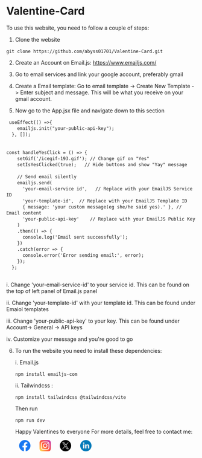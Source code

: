 # Valentine-Card

To use this website, you need to follow a couple of steps:

1. Clone the website
```
git clone https://github.com/abyss01701/Valentine-Card.git
```
2. Create an Account on Email.js: https://www.emailjs.com/
3. Go to email services and link your google account, preferably gmail
4. Create a Email template:
   Go to email template -> Create New Template -> Enter subject and message. This will be what you receive on your gmail account.

5. Now go to the App.jsx file and navigate down to this section
   
```
 useEffect(() =>{
    emailjs.init("your-public-api-key");
  }, []);


const handleYesClick = () => {
    setGif('/icegif-193.gif'); // Change gif on "Yes"
    setIsYesClicked(true);   // Hide buttons and show "Yay" message

    // Send email silently
    emailjs.send(
      'your-email-service id',   // Replace with your EmailJS Service ID
      'your-template-id',  // Replace with your EmailJS Template ID
      { message: 'your custom message(eg she/he said yes).' }, // Email content
      'your-public-api-key'    // Replace with your EmailJS Public Key
    )
    .then(() => {
      console.log('Email sent successfully');
    })
    .catch(error => {
      console.error('Error sending email:', error);
    });
  }; 
  
```
i.   Change 'your-email-service-id' to your service id. This can be found on the top of left panel of Email.js panel

ii.  Change 'your-template-id' with your template id. This can be found under Emaiol templates

iii. Change 'your-public-api-key' to your key. This can be found under Account-> General -> API keys

iv.  Customize your message and you're good to go

6. To run the website you need to install these dependencies:
   
   i. Email.js
   ```
   npm install emailjs-com
   ```
   ii. Tailwindcss :
   ```
   npm install tailwindcss @tailwindcss/vite
   ```
   
   Then run
   ```
   npm run dev
   ```

   Happy Valentines to everyone For more details, feel free to contact me:

   <div align="left">
     <a href="https://www.facebook.com/XxAni10NxX/"><img src="https://github.com/abyss01701/portfolio/blob/main/icons/facebook.png?raw=true" alt="Facebook" width="30px" style="margin: 0 10px;"></a>
     <a href="https://www.instagram.com/incarcerated_abyss/"><img src="https://github.com/abyss01701/portfolio/blob/main/icons/instagram.png?raw=true" alt="Instagram" width="30px" style="margin: 0 10px;"></a>
     <a href="https://x.com/incarcerated_ab"><img src="https://github.com/abyss01701/portfolio/blob/main/icons/twitter.png?raw=true" alt="X (formerly Twitter)" width="30px" style="margin: 0 10px;"></a>
     <a href="https://www.linkedin.com/in/akshat-newal-700021268/"><img src="https://github.com/abyss01701/portfolio/blob/main/icons/linkedin.png?raw=true" alt="LinkedIn" width="30px" style="margin: 0 10px;"></a>
   </div>
